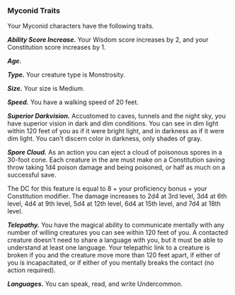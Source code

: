
### Myconid Traits
Your Myconid characters have the following traits.

***Ability Score Increase.***
Your Wisdom score increases by 2, and your Constitution score increases by 1.

***Age.***


***Type.***
Your creature type is Monstrosity.

***Size.***
Your size is Medium.

***Speed.***
You have a walking speed of 20 feet.

***Superior Darkvision.***
Accustomed to caves, tunnels and the night sky, you have superior vision in dark and dim conditions. You can see in dim light within 120 feet of you as if it were bright light, and in darkness as if it were dim light. You can't discern color in darkness, only shades of gray.

***Spore Cloud.***
As an action you can eject a cloud of poisonous spores in a 30-foot cone. Each creature in the are must make on a Constitution saving throw taking 1d4 poison damage and being poisoned, or half as much on a successful save.

The DC for this feature is equal to 8 + your proficiency bonus + your Constitution modifier. The damage increases to 2d4 at 3rd level, 3d4 at 6th level, 4d4 at 9th level, 5d4 at 12th level, 6d4 at 15th level, and 7d4 at 18th level.

***Telepathy.***
You have the magical ability to communicate mentally with any number of willing creatures you can see within 120 feet of you. A contacted creature doesn't need to share a language with you, but it must be able to understand at least one language. Your telepathic link to a creature is broken if you and the creature move more than 120 feet apart, if either of you is incapacitated, or if either of you mentally breaks the contact (no action required).

***Languages.***
You can speak, read, and write Undercommon.